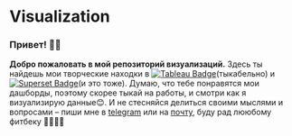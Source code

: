 # Visualization

### Привет! 👋🏻 
**Добро пожаловать в мой репозиторий визуализаций.**
Здесь ты найдешь мои творческие находки в [![Tableau Badge](https://img.shields.io/badge/Tableau-3776AB?logo=Tableau&style=flat)](https://public.tableau.com/app/profile/aleksandr.kotomin)(тыкабельно) и [![Superset Badge](https://img.shields.io/badge/Superset-00C7B7?style=flat&logo=apache%20superset&logoColor=white)](https://superset.apache.org/)(и это тоже).
Думаю, что тебе понравятся мои дашборды, поэтому скорее тыкай на работы, и смотри как я визуализирую данные😊. И не стесняйся делиться своими мыслями и вопросами – пиши мне в [telegram](https://t.me/alextomtomo) или на [почту](mailto:luminevolve@gmail.com), буду рад лююбому фитбеку 🫱🏻‍🫲🏼